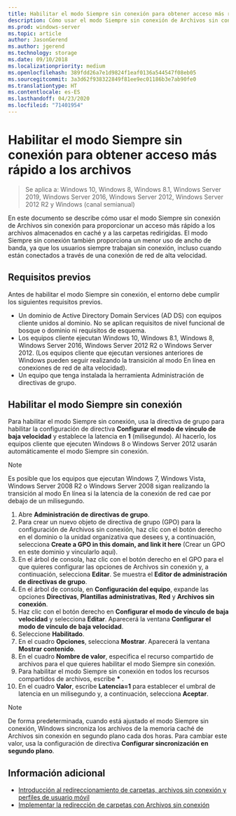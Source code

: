 ```yaml
---
title: Habilitar el modo Siempre sin conexión para obtener acceso más rápido a los archivos
description: Cómo usar el modo Siempre sin conexión de Archivos sin conexión para proporcionar un acceso más rápido a los archivos almacenados en caché y a las carpetas redirigidas.
ms.prod: windows-server
ms.topic: article
author: JasonGerend
ms.author: jgerend
ms.technology: storage
ms.date: 09/10/2018
ms.localizationpriority: medium
ms.openlocfilehash: 389fdd26a7e1d9824f1eaf0136a544547f08eb05
ms.sourcegitcommit: 3a3d62f938322849f81ee9ec01186b3e7ab90fe0
ms.translationtype: HT
ms.contentlocale: es-ES
ms.lasthandoff: 04/23/2020
ms.locfileid: "71401954"
---
```

# <a name="enable-always-offline-mode-for-faster-access-to-files"></a>Habilitar el modo Siempre sin conexión para obtener acceso más rápido a los archivos

>Se aplica a: Windows 10, Windows 8, Windows 8.1, Windows Server 2019, Windows Server 2016, Windows Server 2012, Windows Server 2012 R2 y Windows (canal semianual)

En este documento se describe cómo usar el modo Siempre sin conexión de Archivos sin conexión para proporcionar un acceso más rápido a los archivos almacenados en caché y a las carpetas redirigidas. El modo Siempre sin conexión también proporciona un menor uso de ancho de banda, ya que los usuarios siempre trabajan sin conexión, incluso cuando están conectados a través de una conexión de red de alta velocidad.

## <a name="prerequisites"></a>Requisitos previos

Antes de habilitar el modo Siempre sin conexión, el entorno debe cumplir los siguientes requisitos previos.

- Un dominio de Active Directory Domain Services (AD DS) con equipos cliente unidos al dominio. No se aplican requisitos de nivel funcional de bosque o dominio ni requisitos de esquema.
- Los equipos cliente ejecutan Windows 10, Windows 8.1, Windows 8, Windows Server 2016, Windows Server 2012 R2 o Windows Server 2012. (Los equipos cliente que ejecutan versiones anteriores de Windows pueden seguir realizando la transición al modo En línea en conexiones de red de alta velocidad).
- Un equipo que tenga instalada la herramienta Administración de directivas de grupo.

## <a name="enable-always-offline-mode"></a>Habilitar el modo Siempre sin conexión

Para habilitar el modo Siempre sin conexión, usa la directiva de grupo para habilitar la configuración de directiva **Configurar el modo de vínculo de baja velocidad** y establece la latencia en **1** (milisegundo). Al hacerlo, los equipos cliente que ejecuten Windows 8 o Windows Server 2012 usarán automáticamente el modo Siempre sin conexión.

>[!NOTE]
>Es posible que los equipos que ejecutan Windows 7, Windows Vista, Windows Server 2008 R2 o Windows Server 2008 sigan realizando la transición al modo En línea si la latencia de la conexión de red cae por debajo de un milisegundo.

1. Abre **Administración de directivas de grupo**.
2. Para crear un nuevo objeto de directiva de grupo (GPO) para la configuración de Archivos sin conexión, haz clic con el botón derecho en el dominio o la unidad organizativa que desees y, a continuación, selecciona **Create a GPO in this domain, and link it here** (Crear un GPO en este dominio y vincularlo aquí).
3. En el árbol de consola, haz clic con el botón derecho en el GPO para el que quieres configurar las opciones de Archivos sin conexión y, a continuación, selecciona **Editar**. Se muestra el **Editor de administración de directivas de grupo**.
4. En el árbol de consola, en **Configuración del equipo**, expande las opciones **Directivas**, **Plantillas administrativas**, **Red** y **Archivos sin conexión**.
5. Haz clic con el botón derecho en **Configurar el modo de vínculo de baja velocidad** y selecciona **Editar**. Aparecerá la ventana **Configurar el modo de vínculo de baja velocidad**.
6. Seleccione **Habilitado**.
7. En el cuadro **Opciones**, selecciona **Mostrar**. Aparecerá la ventana **Mostrar contenido**.
8. En el cuadro **Nombre de valor**, especifica el recurso compartido de archivos para el que quieres habilitar el modo Siempre sin conexión.
9. Para habilitar el modo Siempre sin conexión en todos los recursos compartidos de archivos, escribe **\*** .
10. En el cuadro **Valor**, escribe **Latencia=1** para establecer el umbral de latencia en un milisegundo y, a continuación, selecciona **Aceptar**.

>[!NOTE]
>De forma predeterminada, cuando está ajustado el modo Siempre sin conexión, Windows sincroniza los archivos de la memoria caché de Archivos sin conexión en segundo plano cada dos horas. Para cambiar este valor, usa la configuración de directiva **Configurar sincronización en segundo plano**.

## <a name="more-information"></a>Información adicional

* [Introducción al redireccionamiento de carpetas, archivos sin conexión y perfiles de usuario móvil](folder-redirection-rup-overview.md)
* [Implementar la redirección de carpetas con Archivos sin conexión](deploy-folder-redirection.md)